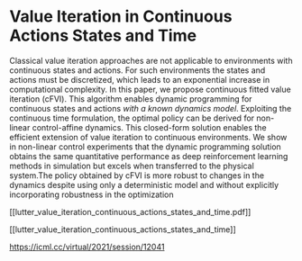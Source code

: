 # Value Iteration in Continuous Actions States and Time

Classical value iteration approaches are not applicable to environments with continuous states and actions. For such environments the states and actions must be discretized, which leads to an exponential increase in computational complexity. In this paper, we propose continuous fitted value iteration (cFVI). This algorithm enables dynamic programming for continuous states and actions *with a known dynamics model*. Exploiting the continuous time formulation, the optimal policy can be derived for non-linear control-affine dynamics. This closed-form solution enables the efficient extension of value iteration to continuous environments. We show in non-linear control experiments that the dynamic programming solution obtains the same quantitative performance as deep reinforcement learning methods in simulation but excels when transferred to the physical system.The policy obtained by cFVI is more robust to changes in the dynamics despite using only a deterministic model and without explicitly incorporating robustness in the optimization

[[lutter_value_iteration_continuous_actions_states_and_time.pdf]]

[[lutter_value_iteration_continuous_actions_states_and_time]]

https://icml.cc/virtual/2021/session/12041

